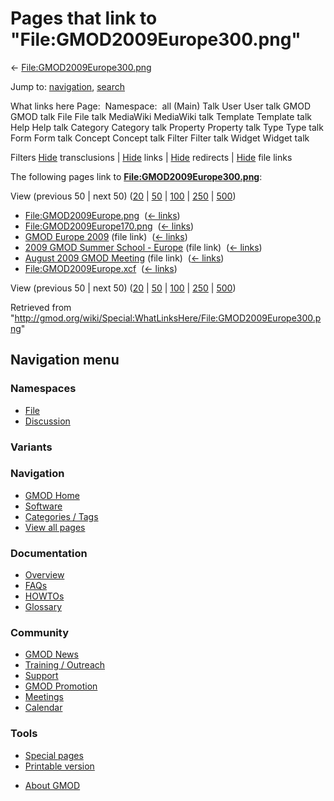 <div id="mw-page-base" class="noprint">

</div>

<div id="mw-head-base" class="noprint">

</div>

<div id="content" class="mw-body" role="main">

<span id="top"></span>

<div id="mw-js-message" style="display:none;">

</div>



# <span dir="auto">Pages that link to "File:GMOD2009Europe300.png"</span>

<div id="bodyContent">

<div id="contentSub">

←
[File:GMOD2009Europe300.png](/wiki/File:GMOD2009Europe300.png "File:GMOD2009Europe300.png")

</div>

<div id="jump-to-nav" class="mw-jump">

Jump to: [navigation](#mw-navigation), [search](#p-search)

</div>

<div id="mw-content-text">

What links here Page:  Namespace:  all (Main) Talk User User talk GMOD
GMOD talk File File talk MediaWiki MediaWiki talk Template Template talk
Help Help talk Category Category talk Property Property talk Type Type
talk Form Form talk Concept Concept talk Filter Filter talk Widget
Widget talk

Filters
[Hide](/mediawiki/index.php?title=Special:WhatLinksHere/File:GMOD2009Europe300.png&hidetrans=1 "Special:WhatLinksHere/File:GMOD2009Europe300.png")
transclusions \|
[Hide](/mediawiki/index.php?title=Special:WhatLinksHere/File:GMOD2009Europe300.png&hidelinks=1 "Special:WhatLinksHere/File:GMOD2009Europe300.png")
links \|
[Hide](/mediawiki/index.php?title=Special:WhatLinksHere/File:GMOD2009Europe300.png&hideredirs=1 "Special:WhatLinksHere/File:GMOD2009Europe300.png")
redirects \|
[Hide](/mediawiki/index.php?title=Special:WhatLinksHere/File:GMOD2009Europe300.png&hideimages=1 "Special:WhatLinksHere/File:GMOD2009Europe300.png")
file links

The following pages link to
**[File:GMOD2009Europe300.png](/wiki/File:GMOD2009Europe300.png "File:GMOD2009Europe300.png")**:

View (previous 50 \| next 50)
([20](/mediawiki/index.php?title=Special:WhatLinksHere/File:GMOD2009Europe300.png&limit=20 "Special:WhatLinksHere/File:GMOD2009Europe300.png")
\|
[50](/mediawiki/index.php?title=Special:WhatLinksHere/File:GMOD2009Europe300.png&limit=50 "Special:WhatLinksHere/File:GMOD2009Europe300.png")
\|
[100](/mediawiki/index.php?title=Special:WhatLinksHere/File:GMOD2009Europe300.png&limit=100 "Special:WhatLinksHere/File:GMOD2009Europe300.png")
\|
[250](/mediawiki/index.php?title=Special:WhatLinksHere/File:GMOD2009Europe300.png&limit=250 "Special:WhatLinksHere/File:GMOD2009Europe300.png")
\|
[500](/mediawiki/index.php?title=Special:WhatLinksHere/File:GMOD2009Europe300.png&limit=500 "Special:WhatLinksHere/File:GMOD2009Europe300.png"))

- [File:GMOD2009Europe.png](/wiki/File:GMOD2009Europe.png "File:GMOD2009Europe.png")
  ‎ <span class="mw-whatlinkshere-tools">([←
  links](/mediawiki/index.php?title=Special:WhatLinksHere&target=File%3AGMOD2009Europe.png "Special:WhatLinksHere"))</span>
- [File:GMOD2009Europe170.png](/wiki/File:GMOD2009Europe170.png "File:GMOD2009Europe170.png")
  ‎ <span class="mw-whatlinkshere-tools">([←
  links](/mediawiki/index.php?title=Special:WhatLinksHere&target=File%3AGMOD2009Europe170.png "Special:WhatLinksHere"))</span>
- [GMOD Europe 2009](/wiki/GMOD_Europe_2009 "GMOD Europe 2009") (file
  link) ‎ <span class="mw-whatlinkshere-tools">([←
  links](/mediawiki/index.php?title=Special:WhatLinksHere&target=GMOD+Europe+2009 "Special:WhatLinksHere"))</span>
- [2009 GMOD Summer School -
  Europe](/wiki/2009_GMOD_Summer_School_-_Europe "2009 GMOD Summer School - Europe")
  (file link) ‎ <span class="mw-whatlinkshere-tools">([←
  links](/mediawiki/index.php?title=Special:WhatLinksHere&target=2009+GMOD+Summer+School+-+Europe "Special:WhatLinksHere"))</span>
- [August 2009 GMOD
  Meeting](/wiki/August_2009_GMOD_Meeting "August 2009 GMOD Meeting")
  (file link) ‎ <span class="mw-whatlinkshere-tools">([←
  links](/mediawiki/index.php?title=Special:WhatLinksHere&target=August+2009+GMOD+Meeting "Special:WhatLinksHere"))</span>
- [File:GMOD2009Europe.xcf](/wiki/File:GMOD2009Europe.xcf "File:GMOD2009Europe.xcf")
  ‎ <span class="mw-whatlinkshere-tools">([←
  links](/mediawiki/index.php?title=Special:WhatLinksHere&target=File%3AGMOD2009Europe.xcf "Special:WhatLinksHere"))</span>

View (previous 50 \| next 50)
([20](/mediawiki/index.php?title=Special:WhatLinksHere/File:GMOD2009Europe300.png&limit=20 "Special:WhatLinksHere/File:GMOD2009Europe300.png")
\|
[50](/mediawiki/index.php?title=Special:WhatLinksHere/File:GMOD2009Europe300.png&limit=50 "Special:WhatLinksHere/File:GMOD2009Europe300.png")
\|
[100](/mediawiki/index.php?title=Special:WhatLinksHere/File:GMOD2009Europe300.png&limit=100 "Special:WhatLinksHere/File:GMOD2009Europe300.png")
\|
[250](/mediawiki/index.php?title=Special:WhatLinksHere/File:GMOD2009Europe300.png&limit=250 "Special:WhatLinksHere/File:GMOD2009Europe300.png")
\|
[500](/mediawiki/index.php?title=Special:WhatLinksHere/File:GMOD2009Europe300.png&limit=500 "Special:WhatLinksHere/File:GMOD2009Europe300.png"))

</div>

<div class="printfooter">

Retrieved from
"<http://gmod.org/wiki/Special:WhatLinksHere/File:GMOD2009Europe300.png>"

</div>

<div id="catlinks" class="catlinks catlinks-allhidden">

</div>

<div class="visualClear">

</div>

</div>

</div>

<div id="mw-navigation">

## Navigation menu

<div id="mw-head">



<div id="left-navigation">

<div id="p-namespaces" class="vectorTabs" role="navigation"
aria-labelledby="p-namespaces-label">

### Namespaces

- <span id="ca-nstab-image"><a href="/wiki/File:GMOD2009Europe300.png" accesskey="c"
  title="View the file page [c]">File</a></span>
- <span id="ca-talk"><a
  href="/mediawiki/index.php?title=File_talk:GMOD2009Europe300.png&amp;action=edit&amp;redlink=1"
  accesskey="t"
  title="Discussion about the content page [t]">Discussion</a></span>

</div>

<div id="p-variants" class="vectorMenu emptyPortlet" role="navigation"
aria-labelledby="p-variants-label">

### 

### Variants[](#)

<div class="menu">

</div>

</div>

</div>





</div>

</div>

</div>

<div id="mw-panel">

<div id="p-logo" role="banner">

<a href="/wiki/Main_Page"
style="background-image: url(http://gmod.org/images/GMOD-cogs.png);"
title="Visit the main page"></a>

</div>

<div id="p-Navigation" class="portal" role="navigation"
aria-labelledby="p-Navigation-label">

### Navigation

<div class="body">

- <span id="n-GMOD-Home">[GMOD Home](/wiki/Main_Page)</span>
- <span id="n-Software">[Software](/wiki/GMOD_Components)</span>
- <span id="n-Categories-.2F-Tags">[Categories /
  Tags](/wiki/Categories)</span>
- <span id="n-View-all-pages">[View all
  pages](/wiki/Special:AllPages)</span>

</div>

</div>

<div id="p-Documentation" class="portal" role="navigation"
aria-labelledby="p-Documentation-label">

### Documentation

<div class="body">

- <span id="n-Overview">[Overview](/wiki/Overview)</span>
- <span id="n-FAQs">[FAQs](/wiki/Category:FAQ)</span>
- <span id="n-HOWTOs">[HOWTOs](/wiki/Category:HOWTO)</span>
- <span id="n-Glossary">[Glossary](/wiki/Glossary)</span>

</div>

</div>

<div id="p-Community" class="portal" role="navigation"
aria-labelledby="p-Community-label">

### Community

<div class="body">

- <span id="n-GMOD-News">[GMOD News](/wiki/GMOD_News)</span>
- <span id="n-Training-.2F-Outreach">[Training /
  Outreach](/wiki/Training_and_Outreach)</span>
- <span id="n-Support">[Support](/wiki/Support)</span>
- <span id="n-GMOD-Promotion">[GMOD
  Promotion](/wiki/GMOD_Promotion)</span>
- <span id="n-Meetings">[Meetings](/wiki/Meetings)</span>
- <span id="n-Calendar">[Calendar](/wiki/Calendar)</span>

</div>

</div>

<div id="p-tb" class="portal" role="navigation"
aria-labelledby="p-tb-label">

### Tools

<div class="body">

- <span id="t-specialpages"><a href="/wiki/Special:SpecialPages" accesskey="q"
  title="A list of all special pages [q]">Special pages</a></span>
- <span id="t-print"><a
  href="/mediawiki/index.php?title=Special:WhatLinksHere/File:GMOD2009Europe300.png&amp;printable=yes"
  rel="alternate" accesskey="p"
  title="Printable version of this page [p]">Printable version</a></span>

</div>

</div>

</div>

</div>

<div id="footer" role="contentinfo">

- <span id="footer-places-about">[About
  GMOD](/wiki/GMOD:About "GMOD:About")</span>

<!-- -->






</div>

